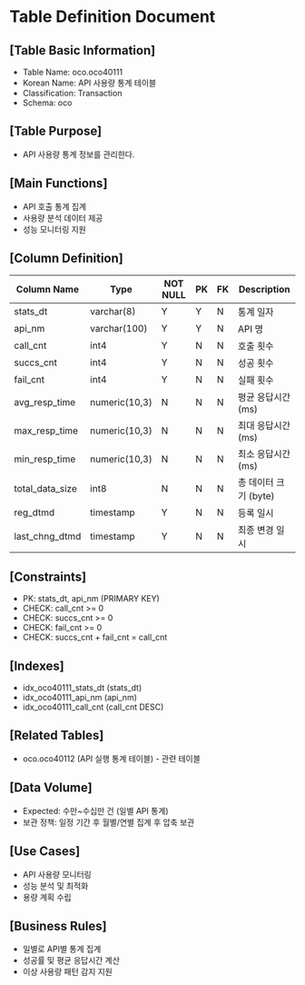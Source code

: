 # Table Definition Document

## [Table Basic Information]
- Table Name: oco.oco40111
- Korean Name: API 사용량 통계 테이블
- Classification: Transaction
- Schema: oco

## [Table Purpose]
- API 사용량 통계 정보를 관리한다.

## [Main Functions]
- API 호출 통계 집계
- 사용량 분석 데이터 제공
- 성능 모니터링 지원

## [Column Definition]

| Column Name | Type | NOT NULL | PK | FK | Description |
|-------------|------|----------|----|----|-------------|
| stats_dt | varchar(8) | Y | Y | N | 통계 일자 |
| api_nm | varchar(100) | Y | Y | N | API 명 |
| call_cnt | int4 | Y | N | N | 호출 횟수 |
| succs_cnt | int4 | Y | N | N | 성공 횟수 |
| fail_cnt | int4 | Y | N | N | 실패 횟수 |
| avg_resp_time | numeric(10,3) | N | N | N | 평균 응답시간 (ms) |
| max_resp_time | numeric(10,3) | N | N | N | 최대 응답시간 (ms) |
| min_resp_time | numeric(10,3) | N | N | N | 최소 응답시간 (ms) |
| total_data_size | int8 | N | N | N | 총 데이터 크기 (byte) |
| reg_dtmd | timestamp | Y | N | N | 등록 일시 |
| last_chng_dtmd | timestamp | Y | N | N | 최종 변경 일시 |

## [Constraints]
- PK: stats_dt, api_nm (PRIMARY KEY)
- CHECK: call_cnt >= 0
- CHECK: succs_cnt >= 0
- CHECK: fail_cnt >= 0
- CHECK: succs_cnt + fail_cnt = call_cnt

## [Indexes]
- idx_oco40111_stats_dt (stats_dt)
- idx_oco40111_api_nm (api_nm)
- idx_oco40111_call_cnt (call_cnt DESC)

## [Related Tables]
- oco.oco40112 (API 실행 통계 테이블) - 관련 테이블

## [Data Volume]
- Expected: 수만~수십만 건 (일별 API 통계)
- 보관 정책: 일정 기간 후 월별/연별 집계 후 압축 보관

## [Use Cases]
- API 사용량 모니터링
- 성능 분석 및 최적화
- 용량 계획 수립

## [Business Rules]
- 일별로 API별 통계 집계
- 성공률 및 평균 응답시간 계산
- 이상 사용량 패턴 감지 지원 